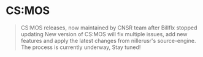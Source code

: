 # CS:MOS
> CS:MOS releases, now maintained by CNSR team after Billflx stopped updating
New version of CS:MOS will fix multiple issues, add new features and apply the latest changes from nillerusr's source-engine. The process is currently underway, Stay tuned!

